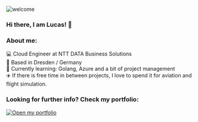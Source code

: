 ![welcome](https://github.com/aehliglucas/aehliglucas/blob/main/github_hello.gif)

### Hi there, I am Lucas! 👋

### About me:

💻 Cloud Engineer at NTT DATA Business Solutions<br>
📌 Based in Dresden / Germany<br>
🌱 Currently learning: Golang, Azure and a bit of project management<br>
✈️ If there is free time in between projects, I love to spend it for aviation and flight simulation.<br>

### Looking for further info? Check my portfolio:
<a href="https://www.youtube.com/watch?v=dQw4w9WgXcQ">
  <img src="https://img.shields.io/badge/This%20way---%3E-blue?style=for-the-badge" alt="Open my portfolio">
</a>
